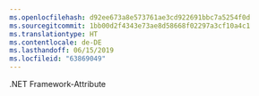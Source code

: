 ```yaml
---
ms.openlocfilehash: d92ee673a8e573761ae3cd922691bbc7a5254f0d
ms.sourcegitcommit: 1bb00d2f4343e73ae8d58668f02297a3cf10a4c1
ms.translationtype: HT
ms.contentlocale: de-DE
ms.lasthandoff: 06/15/2019
ms.locfileid: "63869049"
---
```

.NET Framework-Attribute
